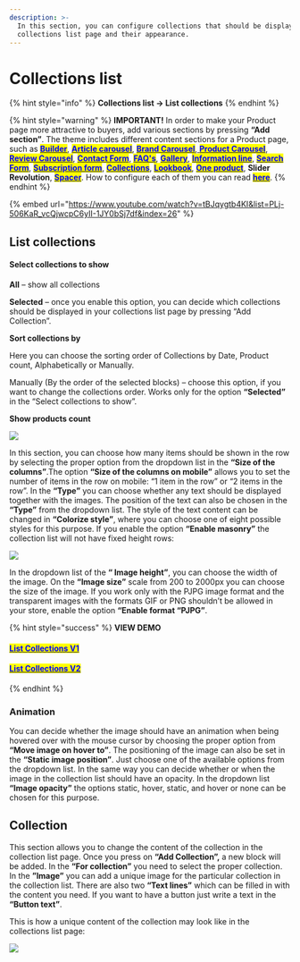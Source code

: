 ```yaml
---
description: >-
  In this section, you can configure collections that should be displayed on the
  collections list page and their appearance.
---
```


# Collections list

{% hint style="info" %}
**Collections list -> List collections**
{% endhint %}

{% hint style="warning" %}
**IMPORTANT!** In order to make your Product page more attractive to buyers, add various sections by pressing **“Add section”**. The theme includes different content sections for a Product page, such as [<mark style="color:blue;">**Builder**</mark>](https://mpithemes.gitbook.io/shella-shopify-theme/home-page-sections/builder), [<mark style="color:blue;">**Article carousel**</mark>](https://mpithemes.gitbook.io/shella-shopify-theme/home-page-sections/article-carousel), [<mark style="color:blue;">**Brand Carousel**</mark>](https://mpithemes.gitbook.io/shella-shopify-theme/home-page-sections/brand-carousel),[ <mark style="color:blue;">**Product Carousel**</mark>](https://mpithemes.gitbook.io/shella-shopify-theme/home-page-sections/product-carousel), [<mark style="color:blue;">**Review Carousel**</mark>](https://mpithemes.gitbook.io/shella-shopify-theme/home-page-sections/review-carousel), [<mark style="color:blue;">**Contact Form**</mark>](https://mpithemes.gitbook.io/shella-shopify-theme/home-page-sections/contact-form), [<mark style="color:blue;">**FAQ's**</mark>](https://mpithemes.gitbook.io/shella-shopify-theme/home-page-sections/faqs), [<mark style="color:blue;">**Gallery**</mark>](https://mpithemes.gitbook.io/shella-shopify-theme/home-page-sections/gallery), [<mark style="color:blue;">**Information line**</mark>](https://mpithemes.gitbook.io/shella-shopify-theme/home-page-sections/information-line), <mark style="color:blue;"></mark> [<mark style="color:blue;">**Search Form**</mark>](https://mpithemes.gitbook.io/shella-shopify-theme/home-page-sections/search-form), [<mark style="color:blue;">**Subscription form**</mark>](https://mpithemes.gitbook.io/shella-shopify-theme/home-page-sections/subscription-form), [<mark style="color:blue;">**Collections**</mark>](https://mpithemes.gitbook.io/shella-shopify-theme/home-page-sections/collections), [<mark style="color:blue;">**Lookbook**</mark>](https://mpithemes.gitbook.io/shella-shopify-theme/lookbook), [<mark style="color:blue;">**One product**</mark>](https://mpithemes.gitbook.io/shella-shopify-theme/home-page-sections/one-product), **Slider Revolution**, [<mark style="color:blue;">**Spacer**</mark>](https://mpithemes.gitbook.io/shella-shopify-theme/home-page-sections/spacer). How to configure each of them you can read [<mark style="color:blue;">**here**</mark>](https://mpithemes.gitbook.io/shella-shopify-theme/home-page-sections).
{% endhint %}

{% embed url="https://www.youtube.com/watch?v=tBJqygtb4KI&list=PLj-506KaR_vcQjwcpC6yII-1JY0bSj7df&index=26" %}

## List collections

#### **Select collections to show**

**All** – show all collections

**Selected** – once you enable this option, you can decide which collections should be displayed in your collections list page by pressing “Add Collection”.

**Sort collections by**

&#x20;Here you can choose the sorting order of Collections by Date, Product count, Alphabetically or Manually.

&#x20;Manually (By the order of the selected blocks) – choose this option, if you want to change the collections order. Works only for the option **“Selected”** in the “Select collections to show”.

**Show products count**

![](.gitbook/assets/Screenshot\_42.png)

&#x20;In this section, you can choose how many items should be shown in the row by selecting the proper option from the dropdown list in the **“Size of the columns”**.The option **“Size of the columns on mobile”** allows you to set the number of items in the row on mobile: “1 item in the row” or “2 items in the row”. In the **“Type”** you can choose whether any text should be displayed together with the images. The position of the text can also be chosen in the **“Type”** from the dropdown list. The style of the text content can be changed in **“Colorize style”**, where you can choose one of eight possible styles for this purpose. If you enable the option **“Enable masonry”** the collection list will not have fixed height rows:

![](.gitbook/assets/Screenshot\_43.png)

&#x20;In the dropdown list of the **“ Image height”**, you can choose the width of the image. On the **“Image size”** scale from 200 to 2000px you can choose the size of the image. If you work only with the PJPG image format and the transparent images with the formats GIF or PNG shouldn’t be allowed in your store, enable the option **“Enable format “PJPG”**.

{% hint style="success" %}
**VIEW DEMO**

#### [<mark style="color:blue;">List Collections V1</mark>](https://shella-demo.myshopify.com/collections)<mark style="color:blue;"></mark>

#### [<mark style="color:blue;">List Collections V2</mark>](https://shella-demo2.myshopify.com/collections)<mark style="color:blue;"></mark>
{% endhint %}

### Animation

&#x20;You can decide whether the image should have an animation when being hovered over with the mouse cursor by choosing the proper option from **“Move image on hover to”**. The positioning of the image can also be set in the **“Static image position”**. Just choose one of the available options from the dropdown list. In the same way you can decide whether or when the image in the collection list should have an opacity. In the dropdown list **“Image opacity”** the options static, hover, static, and hover or none can be chosen for this purpose.

## Collection

&#x20;This section allows you to change the content of the collection in the collection list page.  Once you press on  **“Add Collection”,** a new block will be added. In the **“For collection”** you need to select the proper collection. In the **”Image”** you can add a unique image for the particular collection in the collection list. There are also two **“Text lines”** which can be filled in with the content you need. If you want to have a button just write a text in the **“Button text”**.

&#x20;This is how a unique content of the collection may look like in the collections list page:

![](.gitbook/assets/Screenshot\_41.png)
